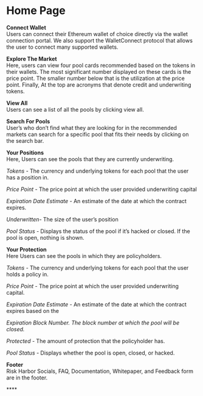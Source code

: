 # Home Page

**Connect Wallet**  
Users can connect their Ethereum wallet of choice directly via the wallet connection portal. We also support the WalletConnect protocol that allows the user to connect many supported wallets.

**Explore The Market**  
Here, users can view four pool cards recommended based on the tokens in their wallets. The most significant number displayed on these cards is the price point. The smaller number below that is the utilization at the price point. Finally, At the top are acronyms that denote credit and underwriting tokens.

**View All**  
Users can see a list of all the pools by clicking view all.

**Search For Pools**  
User’s who don’t find what they are looking for in the recommended markets can search for a specific pool that fits their needs by clicking on the search bar.

**Your Positions**  
Here, Users can see the pools that they are currently underwriting.

_Tokens -_ The currency and underlying tokens for each pool that the user has a position in.

_Price Point -_ The price point at which the user provided underwriting capital

_Expiration Date Estimate -_ An estimate of the date at which the contract expires. 

_Underwritten-_ The size of the user’s position

_Pool Status -_ Displays the status of the pool if it’s hacked or closed. If the pool is open, nothing is shown.

**Your Protection**  
Here Users can see the pools in which they are policyholders.

_Tokens -_ The currency and underlying tokens for each pool that the user holds a policy in.

_Price Point -_ The price point at which the user provided underwriting capital.

_Expiration Date Estimate -_ An estimate of the date at which the contract expires based on the

_Expiration Block Number. The block number at which the pool will be closed._

_Protected -_ The amount of protection that the policyholder has.

_Pool Status -_ Displays whether the pool is open, closed, or hacked.

**Footer**  
Risk Harbor Socials, FAQ, Documentation, Whitepaper, and Feedback form are in the footer.

\*\*\*\*


